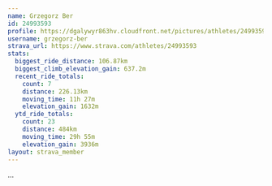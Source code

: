 ```yaml
---
name: Grzegorz Ber
id: 24993593
profile: https://dgalywyr863hv.cloudfront.net/pictures/athletes/24993593/7453165/11/large.jpg
username: grzegorz-ber
strava_url: https://www.strava.com/athletes/24993593
stats:
  biggest_ride_distance: 106.87km
  biggest_climb_elevation_gain: 637.2m
  recent_ride_totals:
    count: 7
    distance: 226.13km
    moving_time: 11h 27m
    elevation_gain: 1632m
  ytd_ride_totals:
    count: 23
    distance: 484km
    moving_time: 29h 55m
    elevation_gain: 3936m
layout: strava_member
--- 
```

...
